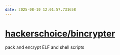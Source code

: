 ```yaml
---
date: 2025-08-10 12:01:57.731658
---
```


# [hackerschoice/bincrypter](https://github.com/hackerschoice/bincrypter)

pack and encrypt ELF and shell scripts